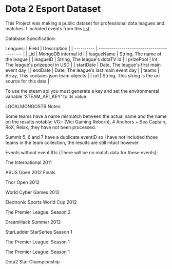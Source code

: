 # Dota 2 Esport Dataset

This Project was making a public dataset for professional dota leagues and matches.
I included events from this [list](https://liquipedia.net/dota2/Tier_1_Tournaments)

Database Specification:

Leagues:
| Field | Description |
| ---------- | ----------------------------------------- |
| _id | MongoDB internal id |
| leagueName | String, The name of the league |
| leagueID | String, The league's dotaTV id |
| prizePool | Int, The league's prizepool in USD |
| startDate | Date, The league's first main event day |
| endDate | Date, The league's last main event day |
| teams | Array, This contains json team objects |
| url | String, This string is the url source for this data |


To use the steam api you must generate a key and set the environmental variable 'STEAM_API_KEY' to its value.

LOCALMONGOSTR 
Notes:

Some teams have a name mismatch between the actual name and the name on the results notably: VG.r (Vici Gaming Reborn), 4 Anchors + Sea Captain, RoX, Relax, they have not been processed.

Summit 5, 6 and 7 have a duplicate eventID so I have not included those teams in the team collection, the results are still intact however

Events without event IDs (There will be no match data for these events):

The International 2011

ASUS Open 2012 Finals

Thor Open 2012

World Cyber Games 2012

Electronic Sports World Cup 2012

The Premier League: Season 2

DreamHack Summer 2012

StarLadder StarSeries Season 1

The Premier League: Season 1

The Premier League: Season 1

Dota2 Star Championship